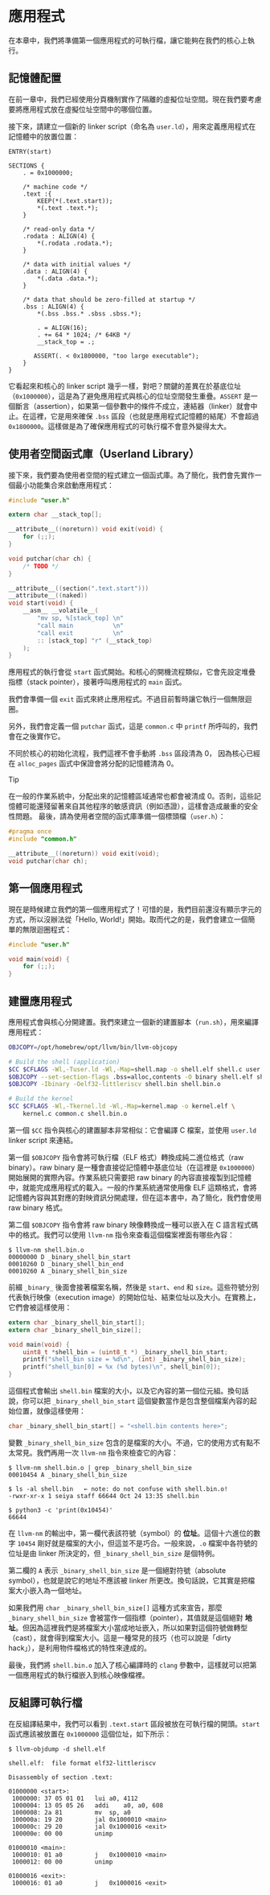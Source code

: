 # 應用程式

在本章中，我們將準備第一個應用程式的可執行檔，讓它能夠在我們的核心上執行。

## 記憶體配置

在前一章中，我們已經使用分頁機制實作了隔離的虛擬位址空間。現在我們要考慮要將應用程式放在虛擬位址空間中的哪個位置。

接下來，請建立一個新的 linker script（命名為 `user.ld`），用來定義應用程式在記憶體中的放置位置：

```ld [user.ld]
ENTRY(start)

SECTIONS {
    . = 0x1000000;

    /* machine code */
    .text :{
        KEEP(*(.text.start));
        *(.text .text.*);
    }

    /* read-only data */
    .rodata : ALIGN(4) {
        *(.rodata .rodata.*);
    }

    /* data with initial values */
    .data : ALIGN(4) {
        *(.data .data.*);
    }

    /* data that should be zero-filled at startup */
    .bss : ALIGN(4) {
        *(.bss .bss.* .sbss .sbss.*);

        . = ALIGN(16);
        . += 64 * 1024; /* 64KB */
        __stack_top = .;

       ASSERT(. < 0x1800000, "too large executable");
    }
}
```

它看起來和核心的 linker script 幾乎一樣，對吧？關鍵的差異在於基底位址（`0x1000000`），這是為了避免應用程式與核心的位址空間發生重疊。`ASSERT` 是一個斷言（assertion），如果第一個參數中的條件不成立，連結器（linker）就會中止。在這裡，它是用來確保 `.bss` 區段（也就是應用程式記憶體的結尾）不會超過 `0x1800000`。這樣做是為了確保應用程式的可執行檔不會意外變得太大。

## 使用者空間函式庫（Userland Library）

接下來，我們要為使用者空間的程式建立一個函式庫。為了簡化，我們會先實作一個最小功能集合來啟動應用程式：

```c [user.c]
#include "user.h"

extern char __stack_top[];

__attribute__((noreturn)) void exit(void) {
    for (;;);
}

void putchar(char ch) {
    /* TODO */
}

__attribute__((section(".text.start")))
__attribute__((naked))
void start(void) {
    __asm__ __volatile__(
        "mv sp, %[stack_top] \n"
        "call main           \n"
        "call exit           \n"
        :: [stack_top] "r" (__stack_top)
    );
}
```

應用程式的執行會從 `start` 函式開始。和核心的開機流程類似，它會先設定堆疊指標（stack pointer），接著呼叫應用程式的 `main` 函式。

我們會準備一個 `exit` 函式來終止應用程式。不過目前暫時讓它執行一個無限迴圈。

另外，我們會定義一個 `putchar` 函式，這是 `common.c` 中 `printf` 所呼叫的，我們會在之後實作它。

不同於核心的初始化流程，我們這裡不會手動將 `.bss` 區段清為 0，
因為核心已經在 `alloc_pages` 函式中保證會將分配的記憶體清為 0。

> [!TIP]
>
> 在一般的作業系統中，分配出來的記憶體區域通常也都會被清成 0。否則，這些記憶體可能還殘留著來自其他程序的敏感資訊（例如憑證），這樣會造成嚴重的安全性問題。
> 最後，請為使用者空間的函式庫準備一個標頭檔（`user.h`）：

```c [user.h]
#pragma once
#include "common.h"

__attribute__((noreturn)) void exit(void);
void putchar(char ch);
```

## 第一個應用程式

現在是時候建立我們的第一個應用程式了！可惜的是，我們目前還沒有顯示字元的方式，所以沒辦法從「Hello, World!」開始。取而代之的是，我們會建立一個簡單的無限迴圈程式：

```c [shell.c]
#include "user.h"

void main(void) {
    for (;;);
}
```

## 建置應用程式

應用程式會與核心分開建置。我們來建立一個新的建置腳本（`run.sh`），用來編譯應用程式：

```bash [run.sh] {1,3-6,10}
OBJCOPY=/opt/homebrew/opt/llvm/bin/llvm-objcopy

# Build the shell (application)
$CC $CFLAGS -Wl,-Tuser.ld -Wl,-Map=shell.map -o shell.elf shell.c user.c common.c
$OBJCOPY --set-section-flags .bss=alloc,contents -O binary shell.elf shell.bin
$OBJCOPY -Ibinary -Oelf32-littleriscv shell.bin shell.bin.o

# Build the kernel
$CC $CFLAGS -Wl,-Tkernel.ld -Wl,-Map=kernel.map -o kernel.elf \
    kernel.c common.c shell.bin.o
```

第一個 `$CC` 指令與核心的建置腳本非常相似：它會編譯 C 檔案，並使用 `user.ld` linker script 來連結。

第一個 `$OBJCOPY` 指令會將可執行檔（ELF 格式）轉換成純二進位格式（raw binary）。raw binary 是一種會直接從記憶體中基底位址（在這裡是 `0x1000000`）開始展開的實際內容。作業系統只需要把 raw binary 的內容直接複製到記憶體中，就能完成應用程式的載入。一般的作業系統通常使用像 ELF 這類格式，會將記憶體內容與其對應的對映資訊分開處理，但在這本書中，為了簡化，我們會使用 raw binary 格式。

第二個 `$OBJCOPY` 指令會將 raw binary 映像轉換成一種可以嵌入在 C 語言程式碼中的格式。我們可以使用 `llvm-nm` 指令來查看這個檔案裡面有哪些內容：

```
$ llvm-nm shell.bin.o
00000000 D _binary_shell_bin_start
00010260 D _binary_shell_bin_end
00010260 A _binary_shell_bin_size
```

前綴 `_binary_` 後面會接著檔案名稱，然後是 `start`、`end` 和 `size`。這些符號分別代表執行映像（execution image）的開始位址、結束位址以及大小。在實務上，它們會被這樣使用：

```c
extern char _binary_shell_bin_start[];
extern char _binary_shell_bin_size[];

void main(void) {
    uint8_t *shell_bin = (uint8_t *) _binary_shell_bin_start;
    printf("shell_bin size = %d\n", (int) _binary_shell_bin_size);
    printf("shell_bin[0] = %x (%d bytes)\n", shell_bin[0]);
}
```

這個程式會輸出 `shell.bin` 檔案的大小，以及它內容的第一個位元組。換句話說，你可以把 `_binary_shell_bin_start` 這個變數當作是包含整個檔案內容的起始位置，就像這樣使用：

```c
char _binary_shell_bin_start[] = "<shell.bin contents here>";
```
變數 `_binary_shell_bin_size` 包含的是檔案的大小。不過，它的使用方式有點不太常見。我們再用一次 `llvm-nm` 指令來檢查它的內容：

```
$ llvm-nm shell.bin.o | grep _binary_shell_bin_size
00010454 A _binary_shell_bin_size

$ ls -al shell.bin   ← note: do not confuse with shell.bin.o!
-rwxr-xr-x 1 seiya staff 66644 Oct 24 13:35 shell.bin

$ python3 -c 'print(0x10454)'
66644
```

在 `llvm-nm` 的輸出中，第一欄代表該符號（symbol）的 **位址**。這個十六進位的數字 `10454` 剛好就是檔案的大小，但這並不是巧合。一般來說，`.o` 檔案中各符號的位址是由 linker 所決定的，但 `_binary_shell_bin_size` 是個特例。

第二欄的 `A` 表示 `_binary_shell_bin_size` 是一個絕對符號（absolute symbol），也就是說它的地址不應該被 linker 所更改。換句話說，它其實是把檔案大小嵌入為一個地址。

如果我們用 `char _binary_shell_bin_size[]` 這種方式來宣告，那麼`_binary_shell_bin_size` 會被當作一個指標（pointer），其值就是這個絕對 **地址**。但因為這裡我們是將檔案大小當成地址嵌入，所以如果對這個符號做轉型（cast），就會得到檔案大小。這是一種常見的技巧（也可以說是「dirty hack」），是利用物件檔格式的特性來達成的。

最後，我們將 `shell.bin.o` 加入了核心編譯時的 `clang` 參數中，這樣就可以把第一個應用程式的執行檔嵌入到核心映像檔裡。

## 反組譯可執行檔

在反組譯結果中，我們可以看到 `.text.start` 區段被放在可執行檔的開頭。`start` 函式應該被放置在 `0x1000000` 這個位址，如下所示：

```
$ llvm-objdump -d shell.elf

shell.elf:	file format elf32-littleriscv

Disassembly of section .text:

01000000 <start>:
 1000000: 37 05 01 01  	lui	a0, 4112
 1000004: 13 05 05 26  	addi	a0, a0, 608
 1000008: 2a 81        	mv	sp, a0
 100000a: 19 20        	jal	0x1000010 <main>
 100000c: 29 20        	jal	0x1000016 <exit>
 100000e: 00 00        	unimp

01000010 <main>:
 1000010: 01 a0        	j	0x1000010 <main>
 1000012: 00 00        	unimp

01000016 <exit>:
 1000016: 01 a0        	j	0x1000016 <exit>
```
